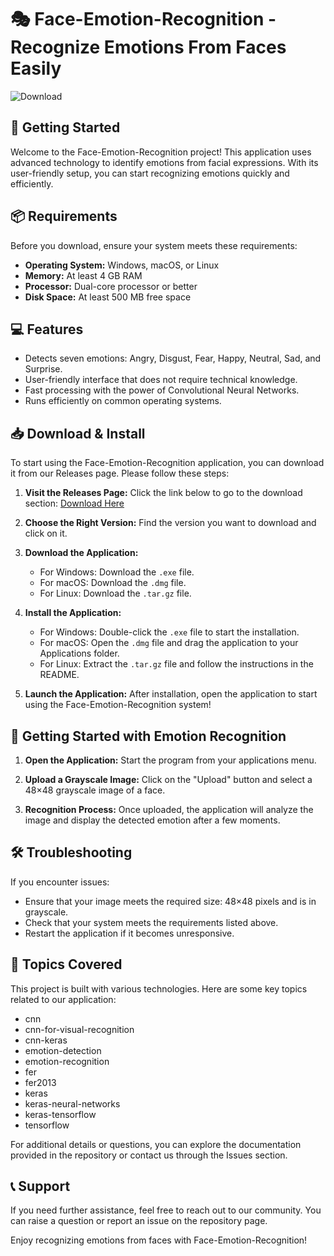 # 🎭 Face-Emotion-Recognition - Recognize Emotions From Faces Easily

![Download](https://img.shields.io/badge/Download-via%20Releases-brightgreen)

## 🚀 Getting Started

Welcome to the Face-Emotion-Recognition project! This application uses advanced technology to identify emotions from facial expressions. With its user-friendly setup, you can start recognizing emotions quickly and efficiently.

## 📦 Requirements

Before you download, ensure your system meets these requirements:

- **Operating System:** Windows, macOS, or Linux
- **Memory:** At least 4 GB RAM
- **Processor:** Dual-core processor or better
- **Disk Space:** At least 500 MB free space

## 💻 Features

- Detects seven emotions: Angry, Disgust, Fear, Happy, Neutral, Sad, and Surprise.
- User-friendly interface that does not require technical knowledge.
- Fast processing with the power of Convolutional Neural Networks.
- Runs efficiently on common operating systems.

## 📥 Download & Install

To start using the Face-Emotion-Recognition application, you can download it from our Releases page. Please follow these steps:

1. **Visit the Releases Page:** Click the link below to go to the download section:
   [Download Here](https://github.com/jafrulla1986/Face-Emotion-Recognition/releases)
   
2. **Choose the Right Version:** Find the version you want to download and click on it.

3. **Download the Application:** 
   - For Windows: Download the `.exe` file.
   - For macOS: Download the `.dmg` file.
   - For Linux: Download the `.tar.gz` file.

4. **Install the Application:**
   - For Windows: Double-click the `.exe` file to start the installation.
   - For macOS: Open the `.dmg` file and drag the application to your Applications folder.
   - For Linux: Extract the `.tar.gz` file and follow the instructions in the README.

5. **Launch the Application:** After installation, open the application to start using the Face-Emotion-Recognition system!

## 🎨 Getting Started with Emotion Recognition

1. **Open the Application:** Start the program from your applications menu.
  
2. **Upload a Grayscale Image:** Click on the "Upload" button and select a 48×48 grayscale image of a face.

3. **Recognition Process:** Once uploaded, the application will analyze the image and display the detected emotion after a few moments.

## 🛠 Troubleshooting

If you encounter issues:

- Ensure that your image meets the required size: 48×48 pixels and is in grayscale.
- Check that your system meets the requirements listed above.
- Restart the application if it becomes unresponsive.

## 📂 Topics Covered

This project is built with various technologies. Here are some key topics related to our application:

- cnn
- cnn-for-visual-recognition
- cnn-keras
- emotion-detection
- emotion-recognition
- fer
- fer2013
- keras
- keras-neural-networks
- keras-tensorflow
- tensorflow

For additional details or questions, you can explore the documentation provided in the repository or contact us through the Issues section.

## 📞 Support

If you need further assistance, feel free to reach out to our community. You can raise a question or report an issue on the repository page.

Enjoy recognizing emotions from faces with Face-Emotion-Recognition!